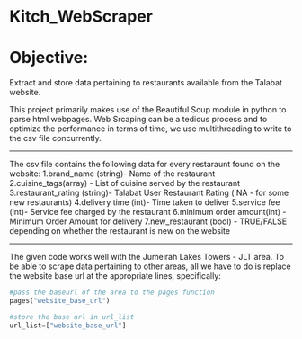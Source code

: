 # Kitch_WebScraper


# Objective:
Extract and store data pertaining to restaurants available from the Talabat website.


This project primarily makes use of the Beautiful Soup module in python to parse html webpages.
Web Srcaping can be a tedious process and to optimize the performance in terms of time, we use multithreading to write to the csv file concurrently.

***

The csv file contains the following data for every restaraunt found on the website:
1.brand_name (string)- Name of the restaurant 
2.cuisine_tags(array) - List of cuisine served by the restaurant 
3.restaurant_rating (string)- Talabat User Restaurant Rating ( NA - for some new restaurants)
4.delivery time (int)- Time taken to deliver
5.service fee (int)- Service fee charged by the restaurant 
6.minimum order amount(int) - Minimum Order Amount for delivery
7.new_restaurant (bool) - TRUE/FALSE depending on whether the restaurant is new on the website

*** 

The given code works well with the Jumeirah Lakes Towers - JLT area.
To be able to scrape data pertaining to other areas, all we have to do is replace the website base url at the appropriate lines, specifically:

```python 
#pass the baseurl of the area to the pages function
pages("website_base_url") 

#store the base url in url_list
url_list=["website_base_url"]

 ```
